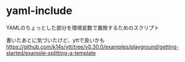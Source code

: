 # yaml-include
YAMLのちょっとした部分を環境変数で置換するためのスクリプト

書いたあとに気づいたけど、yttで良いかも
https://github.com/k14s/ytt/tree/v0.30.0/examples/playground/getting-started/example-splitting-a-template